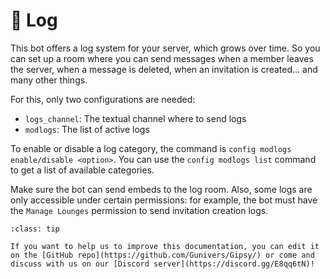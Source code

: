 <!--
Ce programme est régi par la licence CeCILL soumise au droit français et
respectant les principes de diffusion des logiciels libres. Vous pouvez
utiliser, modifier et/ou redistribuer ce programme sous les conditions
de la licence CeCILL diffusée sur le site "http://www.cecill.info".
-->

# 📜 Log

This bot offers a log system for your server, which grows over time. So you can set up a room where you can send messages when a member leaves the server, when a message is deleted, when an invitation is created... and many other things.

For this, only two configurations are needed:

* `logs_channel`: The textual channel where to send logs
* `modlogs`: The list of active logs

To enable or disable a log category, the command is `config modlogs enable/disable <option>`. You can use the `config modlogs list` command to get a list of available categories.

Make sure the bot can send embeds to the log room. Also, some logs are only accessible under certain permissions: for example, the bot must have the `Manage Lounges` permission to send invitation creation logs.

```{admonition} 🤝 Help us to improve this documentation!
:class: tip

If you want to help us to improve this documentation, you can edit it on the [GitHub repo](https://github.com/Gunivers/Gipsy/) or come and discuss with us on our [Discord server](https://discord.gg/E8qq6tN)!
```
